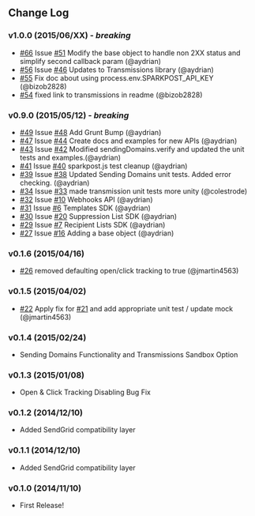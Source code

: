 ## Change Log

### v1.0.0 (2015/06/XX) - *breaking*
- [#66](https://github.com/SparkPost/node-sparkpost/pull/66) Issue [#51](https://github.com/SparkPost/node-sparkpost/issues/51) Modify the base object to handle non 2XX status and simplify second callback param (@aydrian)
- [#56](https://github.com/SparkPost/node-sparkpost/pull/56) Issue [#46](https://github.com/SparkPost/node-sparkpost/issues/46) Updates to Transmissions library (@aydrian)
- [#55](https://github.com/SparkPost/node-sparkpost/pull/55) Fix doc about using process.env.SPARKPOST_API_KEY (@bizob2828)
- [#54](https://github.com/SparkPost/node-sparkpost/pull/54) fixed link to transmissions in readme (@bizob2828)

### v0.9.0 (2015/05/12) - *breaking*
- [#49](https://github.com/SparkPost/node-sparkpost/pull/49) Issue [#48](https://github.com/SparkPost/node-sparkpost/issues/48) Add Grunt Bump (@aydrian)
- [#47](https://github.com/SparkPost/node-sparkpost/pull/47) Issue [#44](https://github.com/SparkPost/node-sparkpost/issues/44) Create docs and examples for new APIs (@aydrian)
- [#43](https://github.com/SparkPost/node-sparkpost/pull/43) Issue [#42](https://github.com/SparkPost/node-sparkpost/issues/42) Modified sendingDomains.verify and updated the unit tests and examples.(@aydrian)
- [#41](https://github.com/SparkPost/node-sparkpost/pull/41) Issue [#40](https://github.com/SparkPost/node-sparkpost/issues/40) sparkpost.js test cleanup (@aydrian)
- [#39](https://github.com/SparkPost/node-sparkpost/pull/39) Issue [#38](https://github.com/SparkPost/node-sparkpost/issues/38) Updated Sending Domains unit tests. Added error checking. (@aydrian)
- [#34](https://github.com/SparkPost/node-sparkpost/pull/34) Issue [#33](https://github.com/SparkPost/node-sparkpost/issues/33) made transmission unit tests more unity (@colestrode)
- [#32](https://github.com/SparkPost/node-sparkpost/pull/32) Issue [#10](https://github.com/SparkPost/node-sparkpost/issues/10) Webhooks API (@aydrian)
- [#31](https://github.com/SparkPost/node-sparkpost/pull/31) Issue [#6](https://github.com/SparkPost/node-sparkpost/issues/6) Templates SDK (@aydrian)
- [#30](https://github.com/SparkPost/node-sparkpost/pull/30) Issue [#20](https://github.com/SparkPost/node-sparkpost/issues/20) Suppression List SDK (@aydrian)
- [#29](https://github.com/SparkPost/node-sparkpost/pull/29) Issue [#7](https://github.com/SparkPost/node-sparkpost/issues/7) Recipient Lists SDK (@aydrian)
- [#27](https://github.com/SparkPost/node-sparkpost/pull/27) Issue [#16](https://github.com/SparkPost/node-sparkpost/issues/16) Adding a base object (@aydrian)

### v0.1.6 (2015/04/16)
- [#26](https://github.com/SparkPost/node-sparkpost/pull/26) removed defaulting open/click tracking to true (@jmartin4563)

### v0.1.5 (2015/04/02)
- [#22](https://github.com/SparkPost/node-sparkpost/pull/22) Apply fix for [#21](https://github.com/SparkPost/node-sparkpost/issues/21) and add appropriate unit test / update mock (@jmartin4563)

### v0.1.4 (2015/02/24)
- Sending Domains Functionality and Transmissions Sandbox Option

### v0.1.3 (2015/01/08)
- Open & Click Tracking Disabling Bug Fix

### v0.1.2 (2014/12/10)
- Added SendGrid compatibility layer

### v0.1.1 (2014/12/10)
- Added SendGrid compatibility layer

### v0.1.0 (2014/11/10)
- First Release!
